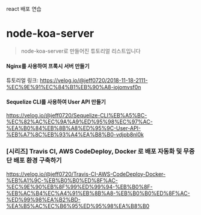 react 배포 연습

# node-koa-server

> node-koa-server로 만들어진 튜토리얼 리스트입니다



#### Nginx를 사용하여 프록시 서버 만들기 

튜토리얼 링크: https://velog.io/@jeff0720/2018-11-18-2111-%EC%9E%91%EC%84%B1%EB%90%A8-iojomvsf0n



####  Sequelize CLI를 사용하여 User API 만들기

https://velog.io/@jeff0720/Sequelize-CLI%EB%A5%BC-%EC%82%AC%EC%9A%A9%ED%95%98%EC%97%AC-%EA%B0%84%EB%8B%A8%ED%95%9C-User-API-%EB%A7%8C%EB%93%A4%EA%B8%B0-vdjpb8nl0k


### [시리즈] Travis CI, AWS CodeDeploy, Docker 로 배포 자동화 및 무중단 배포 환경 구축하기

https://velog.io/@jeff0720/Travis-CI-AWS-CodeDeploy-Docker-%EB%A1%9C-%EB%B0%B0%ED%8F%AC-%EC%9E%90%EB%8F%99%ED%99%94-%EB%B0%8F-%EB%AC%B4%EC%A4%91%EB%8B%A8-%EB%B0%B0%ED%8F%AC-%ED%99%98%EA%B2%BD-%EA%B5%AC%EC%B6%95%ED%95%98%EA%B8%B0
